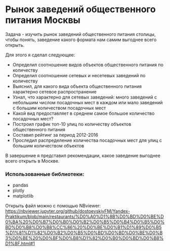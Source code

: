 
# Рынок заведений общественного питания Москвы
Задача - изучить рынок заведений общественного питания столицы, чтобы понять, заведение какого формата нам самим выгоднее всего открыть.

Для этого я сделал следующее:
* Определил соотношение видов объектов общественного питания по количеству
* Определил соотношение сетевых и несетевых заведений по количеству
* Выяснил, для какого вида объекта общественного питания характерно сетевое распространение
* Узнал, что характерно для сетевых заведений: много заведений с небольшим числом посадочных мест в каждом или мало заведений с большим количеством посадочных мест
* Какой вид предоставляет в среднем самое большое количество посадочных мест?
* Построил график топ-10 улиц по количеству объектов общественного питания
* Составил рейтинг за период 2012-2016
* Проследил распределение количества посадочных мест для улиц с большим количеством объектов </br>

В завершение я представил рекомендации, какое заведение выгоднее всего открыть в Москве.

### Использованные библиотеки:
* pandas
* plotly
* matplotlib

Открыть файл можно с помощью NBviewer: </br>
https://nbviewer.jupyter.org/github/dostoevskiyFM/Yandex-Praktikum/blob/main/restaurants/%D0%A0%D1%8B%D0%BD%D0%BE%D0%BA%20%D0%B7%D0%B0%D0%B2%D0%B5%D0%B4%D0%B5%D0%BD%D0%B8%D0%B8%CC%86%20%D0%BE%D0%B1%D1%89%D0%B5%D1%81%D1%82%D0%B2%D0%B5%D0%BD%D0%BD%D0%BE%D0%B3%D0%BE%20%D0%BF%D0%B8%D1%82%D0%B0%D0%BD%D0%B8%D1%8F.html#1
